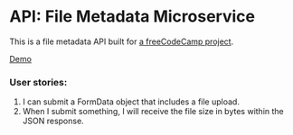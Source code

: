 # API: File Metadata Microservice

This is a file metadata API built for [a freeCodeCamp project](https://www.freecodecamp.com/challenges/file-metadata-microservice).

[Demo](https://morning-atoll-68959.herokuapp.com/)

### User stories:

1. I can submit a FormData object that includes a file upload.
2. When I submit something, I will receive the file size in bytes within the JSON response.
